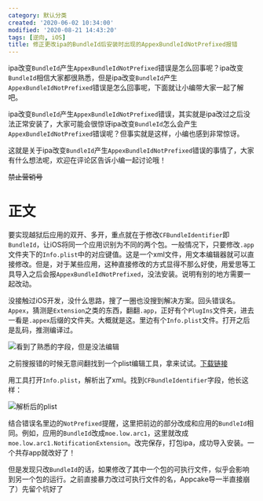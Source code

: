 ```yaml
---
category: 默认分类
created: '2020-06-02 10:34:00'
modified: '2020-08-21 14:43:20'
tags: [逆向, iOS]
title: 修正更改ipa的BundleId后安装时出现的AppexBundleIdNotPrefixed报错
---
```


ipa改变`BundleId`产生`AppexBundleIdNotPrefixed`错误是怎么回事呢？ipa改变`BundleId`相信大家都很熟悉，但是ipa改变`BundleId`产生`AppexBundleIdNotPrefixed`错误是怎么回事呢，下面就让小编带大家一起了解吧。

ipa改变`BundleId`产生`AppexBundleIdNotPrefixed`错误，其实就是ipa改过之后没法正常安装了，大家可能会很惊讶ipa改变`BundleId`怎么会产生`AppexBundleIdNotPrefixed`错误呢？但事实就是这样，小编也感到非常惊讶。

这就是关于ipa改变`BundleId`产生`AppexBundleIdNotPrefixed`错误的事情了，大家有什么想法呢，欢迎在评论区告诉小编一起讨论哦！

~~禁止营销号~~

<!-- more -->

# 正文

要实现越狱后应用的双开、多开，重点就在于修改`CFBundleIdentifier`即`BundleId`，让iOS将同一个应用识别为不同的两个包。一般情况下，只要修改`.app`文件夹下的`Info.plist`中的对应键值。这是一个xml文件，用文本编辑器就可以直接修改。但是，对于某些应用，这种直接修改的方式显得不那么好使，用爱思等工具导入之后会报`AppexBundleIdNotPrefixed`，没法安装。说明有别的地方需要一起改动。

没接触过iOS开发，没什么思路，搜了一圈也没搜到解决方案。回头错误名。`Appex`，猜测是`Extension`之类的东西，翻翻`.app`，正好有个`PlugIns`文件夹，进去一看是`.appex`后缀的文件夹。大概就是这。里边有个`Info.plist`文件。打开之后是乱码，推测编译过。

![看到了熟悉的字段，但是没法编辑](https://img.direcore.xyz/hexo/20200602111526.png)

之前搜报错的时候无意间翻找到一个plist编辑工具，拿来试试。[下载链接](https://dotdirewolf.lanzous.com/id8rpha)

用工具打开`Info.plist`，解析出了xml。找到`CFBundleIdentifier`字段，他长这样：

![解析后的plist](https://img.direcore.xyz/hexo/20200602112405.png)

结合错误名里边的`NotPrefixed`提醒，这里把前边的部分改成和应用的`BundleId`相同。例如，应用的`BundleId`改成`moe.low.arc1`，这里就改成`moe.low.arc1.NotificationExtension`。改完保存，打包ipa，成功导入安装。一个共存app就改好了！

但是发现只改`BundleId`的话，如果修改了其中一个包的可执行文件，似乎会影响到另一个包的运行。之前直接暴力改过可执行文件的名，Appcake导一半直接崩了）先留个坑好了